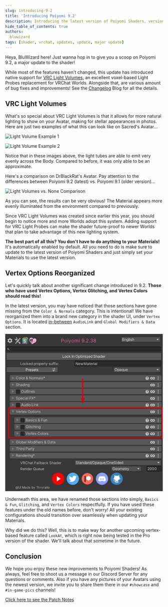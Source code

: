 ```yaml
---
slug: introducing-9-2
title: 'Introducing Poiyomi 9.2'
description: Introducing the latest version of Poiyomi Shaders, version 9.2. Now available.
hide_table_of_contents: true
authors:
  bluwizard
tags: [shader, vrchat, updates, update, major update]
---
```


Heya, BluWizard here! Just wanna hop in to give you a scoop on Poiyomi 9.2, a major update to the shader!

While most of the features haven't changed, this update has introduced native support for [VRC Light Volumes](https://github.com/REDSIM/VRCLightVolumes), an excellent voxel-based Light Probes replacement for VRChat Worlds. Alongside that, are various amount of bug fixes and improvements! See the [Changelog](/changelog) Blog for all the details.

## VRC Light Volumes

What's so special about VRC Light Volumes is that it allows for more natural lighting to show on your Avatar, making for stellar appearances in photos. Here are just two examples of what this can look like on Sacred's Avatar...

![Light Volume Example 1](VRChat_2025-05-18_23-39-08.021_3840x2160.png)

![Light Volume Example 2](VRChat_2025-05-18_23-35-58.516_3840x2160.png)

Notice that in these images above, the light tubes are able to emit very evenly across the Body. Compared to before, it was only able to be an approximate.

Here's a comparison on DrBlackRat's Avatar. Pay attention to the differences between Poiyomi 9.2 (latest) vs. Poiyomi 9.1 (older version)...

![Light Volumes vs. None Comparison](Poiyomi-Light-Volumes-vs-None-Comparison.png)

As you can see, the results can be very obvious! The Material appears more evenly illuminated from the environment compared to previously.

Since VRC Light Volumes was created since earlier this year, you should begin to notice more and more Worlds adopt this system. Adding support for VRC Light Probes can make the shader future-proof to newer Worlds that plan to take advantage of this new lighting system.

**The best part of all this? You don't have to do anything to your Materials!** It's automatically enabled by default. All you need to do is make sure to update to the latest version of Poiyomi Shaders and just simply set your Materials to use the latest version.

## Vertex Options Reorganized

Let's quickly talk about another significant change introduced in 9.2. **Those who have used Vertex Options, Vertex Glitching, and Vertex Colors should read this!**

In the latest version, you may have noticed that those sections have gone missing from the `Color & Normals` category. This is intentional! We have reorganized them into a brand new category in the shader UI, under `Vertex Options`. It is located <u>in-between</u> `AudioLink` and `Global Modifiers & Data` section.

![New Location of Vertex Options](New-VertexOptions-Location.png)

Underneath this area, we have renamed those sections into simply, `Basics & Fun`, `Glitching`, and `Vertex Colors` respectfully. If you have used these features under the old names before, don't worry! All your existing configurations should transition over seamlessly when updating your Materials.

Why did we do this? Well, this is to make way for another upcoming vertex-based feature called `LookAt`, which is right now being tested in the Pro version of the shader. We'll talk about that sometime in the future.

## Conclusion

We hope you enjoy these new improvements to Poiyomi Shaders! As always, feel free to shoot us a message in our Discord Server for any questions or comments. Also if you have any pictures of your Avatars using the newest version, we invite you to share them there in our `#showcase` and `#in-game-pics` channels!

[Click here to see the Patch Notes](/changelog/poiyomi-toon-9-2-36-changes)